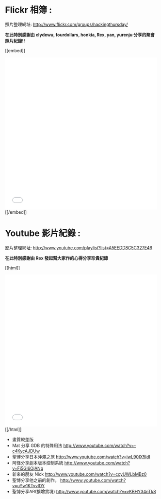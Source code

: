 # Flickr 相簿 :

照片整理網址: <http://www.flickr.com/groups/hackingthursday/>  

**在此特別感謝由 clydewu, fourdollars, honkia, Rex, yan, yurenju 分享的聚會照片紀錄!!**

[[embed]]
<iframe align="center" src="<http://www.flickr.com/slideShow/index.gne?group_id=885047>  @N22&" frameBorder="0" width="500" scrolling="no" height="500"></iframe>
[[/embed]]

# Youtube 影片紀錄 :


影片整理網址: <http://www.youtube.com/playlist?list=A5EEDD8C5C327E46>  

**在此特別感謝由 Rex 發起幫大家作的心得分享珍貴紀錄**

[[html]]
<iframe src="<http://www.youtube.com/embed/videoseries?list=PLA5EEDD8C5C327E46>  " width="500" height="500" frameborder="0"></iframe>
[[/html]]

* 畫質較差版
 * Mat 分享 GDB 的特殊用法 <http://www.youtube.com/watch?v=-c4KycAJDUw>  
 * 聖博分享日本沖澠之旅 <http://www.youtube.com/watch?v=iwL90IX5IdI>  
 * 阿怪分享劇本版本控制系統 <http://www.youtube.com/watch?v=Fi5Gl6OjANg>  
 * 新來的朋友 Nick <http://www.youtube.com/watch?v=ccyUWLbMBz0>  
 * 聖博分享他之前的創作。 <http://www.youtube.com/watch?v=uYw1KTvvlDY>  
 * 聖博分享AR(擴增實境) <http://www.youtube.com/watch?v=vKBHY34nTk8>  